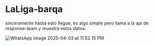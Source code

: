 # LaLiga-barqa

sinceramente hasta esto llegue, es algo simple pero llama a la api de response-team y muestra estos datos: 

![WhatsApp Image 2025-04-03 at 11 52 15 PM](https://github.com/user-attachments/assets/e80a1dbc-c2c0-4f6a-b01e-ecb4c44524ad)
